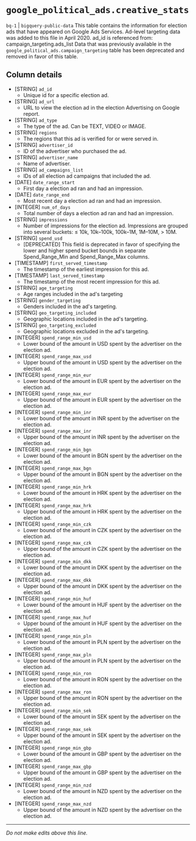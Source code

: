 # `google_political_ads.creative_stats`
`bq-1` | `bigquery-public-data`
This table contains the information for election ads that have appeared on Google Ads Services. Ad-level targeting data was added to this file in April 2020. ad_id is referenced from: campaign_targeting.ads_list Data that was previously available in the `google_political_ads.campaign_targeting` table has been deprecated and removed in favor of this table.

## Column details
* [STRING]    `ad_id`
  - Unique id for a specific election ad.
* [STRING]    `ad_url`
  - URL to view the election ad in the election Advertising on Google report.
* [STRING]    `ad_type`
  - The type of the ad. Can be TEXT, VIDEO or IMAGE.
* [STRING]    `regions`
  - The regions that this ad is verified for or were served in.
* [STRING]    `advertiser_id`
  - ID of the advertiser who purchased the ad.
* [STRING]    `advertiser_name`
  - Name of advertiser.
* [STRING]    `ad_campaigns_list`
  - IDs of all election ad campaigns that included the ad.
* [DATE]      `date_range_start`
  - First day a election ad ran and had an impression.
* [DATE]      `date_range_end`
  - Most recent day a election ad ran and had an impression.
* [INTEGER]   `num_of_days`
  - Total number of days a election ad ran and had an impression.
* [STRING]    `impressions`
  - Number of impressions for the election ad. Impressions are grouped into several buckets: ≤ 10k, 10k–100k, 100k–1M, 1M–10M, > 10M.
* [STRING]    `spend_usd`
  - [DEPRECATED] This field is deprecated in favor of specifying the lower and higher spend bucket bounds in separate Spend_Range_Min and Spend_Range_Max columns.
* [TIMESTAMP] `first_served_timestamp`
  - The timestamp of the earliest impression for this ad.
* [TIMESTAMP] `last_served_timestamp`
  - The timestamp of the most recent impression for this ad.
* [STRING]    `age_targeting`
  - Age ranges included in the ad's targeting
* [STRING]    `gender_targeting`
  - Genders included in the ad's targeting.
* [STRING]    `geo_targeting_included`
  - Geographic locations included in the ad's targeting.
* [STRING]    `geo_targeting_excluded`
  - Geographic locations excluded in the ad's targeting.
* [INTEGER]   `spend_range_min_usd`
  - Lower bound of the amount in USD spent by the advertiser on the election ad.
* [INTEGER]   `spend_range_max_usd`
  - Upper bound of the amount in USD spent by the advertiser on the election ad.
* [INTEGER]   `spend_range_min_eur`
  - Lower bound of the amount in EUR spent by the advertiser on the election ad.
* [INTEGER]   `spend_range_max_eur`
  - Upper bound of the amount in EUR spent by the advertiser on the election ad.
* [INTEGER]   `spend_range_min_inr`
  - Lower bound of the amount in INR spent by the advertiser on the election ad.
* [INTEGER]   `spend_range_max_inr`
  - Upper bound of the amount in INR spent by the advertiser on the election ad.
* [INTEGER]   `spend_range_min_bgn`
  - Lower bound of the amount in BGN spent by the advertiser on the election ad.
* [INTEGER]   `spend_range_max_bgn`
  - Upper bound of the amount in BGN spent by the advertiser on the election ad.
* [INTEGER]   `spend_range_min_hrk`
  - Lower bound of the amount in HRK spent by the advertiser on the election ad.
* [INTEGER]   `spend_range_max_hrk`
  - Upper bound of the amount in HRK spent by the advertiser on the election ad.
* [INTEGER]   `spend_range_min_czk`
  - Lower bound of the amount in CZK spent by the advertiser on the election ad.
* [INTEGER]   `spend_range_max_czk`
  - Upper bound of the amount in CZK spent by the advertiser on the election ad.
* [INTEGER]   `spend_range_min_dkk`
  - Lower bound of the amount in DKK spent by the advertiser on the election ad.
* [INTEGER]   `spend_range_max_dkk`
  - Upper bound of the amount in DKK spent by the advertiser on the election ad.
* [INTEGER]   `spend_range_min_huf`
  - Lower bound of the amount in HUF spent by the advertiser on the election ad.
* [INTEGER]   `spend_range_max_huf`
  - Upper bound of the amount in HUF spent by the advertiser on the election ad.
* [INTEGER]   `spend_range_min_pln`
  - Lower bound of the amount in PLN spent by the advertiser on the election ad.
* [INTEGER]   `spend_range_max_pln`
  - Upper bound of the amount in PLN spent by the advertiser on the election ad.
* [INTEGER]   `spend_range_min_ron`
  - Lower bound of the amount in RON spent by the advertiser on the election ad.
* [INTEGER]   `spend_range_max_ron`
  - Upper bound of the amount in RON spent by the advertiser on the election ad.
* [INTEGER]   `spend_range_min_sek`
  - Lower bound of the amount in SEK spent by the advertiser on the election ad.
* [INTEGER]   `spend_range_max_sek`
  - Upper bound of the amount in SEK spent by the advertiser on the election ad.
* [INTEGER]   `spend_range_min_gbp`
  - Lower bound of the amount in GBP spent by the advertiser on the election ad.
* [INTEGER]   `spend_range_max_gbp`
  - Upper bound of the amount in GBP spent by the advertiser on the election ad.
* [INTEGER]   `spend_range_min_nzd`
  - Lower bound of the amount in NZD spent by the advertiser on the election ad.
* [INTEGER]   `spend_range_max_nzd`
  - Upper bound of the amount in NZD spent by the advertiser on the election ad.

-------------------------------------------------------------------------------
*Do not make edits above this line.*
